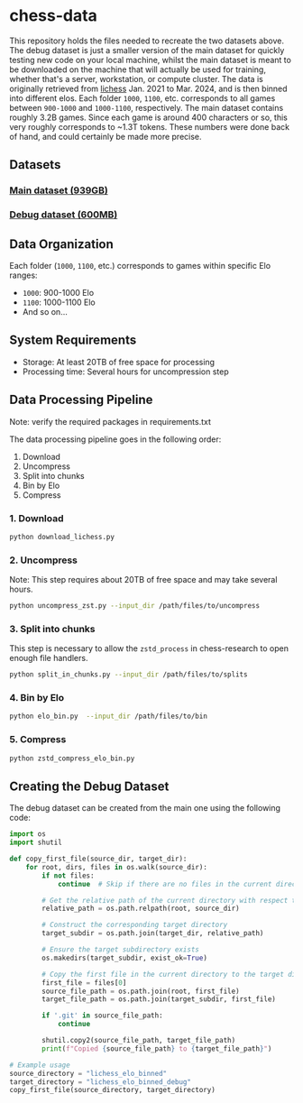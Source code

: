 # chess-data

This repository holds the files needed to recreate the two datasets above. The debug dataset is just a smaller version of the main dataset for quickly testing new code on your local machine, whilst the main dataset is meant to be downloaded on the machine that will actually be used for training, whether that's a server, workstation, or compute cluster. The data is originally retrieved from [lichess](https://database.lichess.org/) Jan. 2021 to Mar. 2024, and is then binned into different elos. Each folder `1000`, `1100`, etc. corresponds to all games between `900-1000` and `1000-1100`, respectively. The main dataset contains roughly 3.2B games. Since each game is around 400 characters or so, this very roughly corresponds to ~1.3T tokens. These numbers were done back of hand, and could certainly be made more precise.

## Datasets

### [Main dataset (939GB)](https://huggingface.co/datasets/ezipe/lichess_elo_binned)

### [Debug dataset (600MB)](https://huggingface.co/datasets/ezipe/lichess_elo_binned_debug)

## Data Organization

Each folder (`1000`, `1100`, etc.) corresponds to games within specific Elo ranges:
- `1000`: 900-1000 Elo
- `1100`: 1000-1100 Elo
- And so on...

## System Requirements

- Storage: At least 20TB of free space for processing
- Processing time: Several hours for uncompression step

## Data Processing Pipeline

Note: verify the required packages in requirements.txt

The data processing pipeline goes in the following order:
1. Download
2. Uncompress
3. Split into chunks
4. Bin by Elo
5. Compress

### 1. Download

```bash
python download_lichess.py
```

### 2. Uncompress

Note: This step requires about 20TB of free space and may take several hours.

```bash
python uncompress_zst.py --input_dir /path/files/to/uncompress
```

### 3. Split into chunks

This step is necessary to allow the `zstd_process` in chess-research to open enough file handlers.

```bash
python split_in_chunks.py --input_dir /path/files/to/splits
```

### 4. Bin by Elo

```bash
python elo_bin.py  --input_dir /path/files/to/bin
```

### 5. Compress

```bash
python zstd_compress_elo_bin.py 
```

## Creating the Debug Dataset
The debug dataset can be created from the main one using the following code:

```python
import os
import shutil

def copy_first_file(source_dir, target_dir):
    for root, dirs, files in os.walk(source_dir):
        if not files:
            continue  # Skip if there are no files in the current directory        

        # Get the relative path of the current directory with respect to the source_dir
        relative_path = os.path.relpath(root, source_dir)

        # Construct the corresponding target directory
        target_subdir = os.path.join(target_dir, relative_path)

        # Ensure the target subdirectory exists
        os.makedirs(target_subdir, exist_ok=True)

        # Copy the first file in the current directory to the target directory
        first_file = files[0]
        source_file_path = os.path.join(root, first_file)
        target_file_path = os.path.join(target_subdir, first_file)

        if '.git' in source_file_path:
            continue

        shutil.copy2(source_file_path, target_file_path)
        print(f"Copied {source_file_path} to {target_file_path}")

# Example usage
source_directory = "lichess_elo_binned"
target_directory = "lichess_elo_binned_debug"
copy_first_file(source_directory, target_directory)
```

